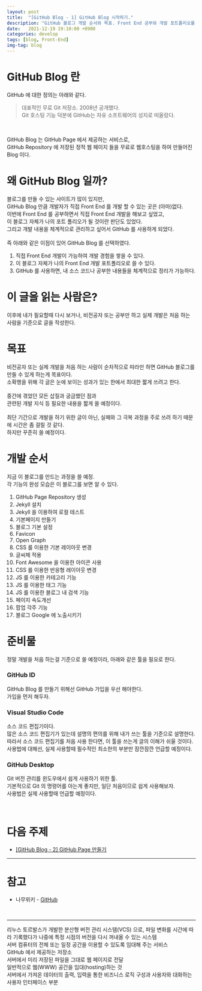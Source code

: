 ```yaml
---
layout: post
title:  "[GitHub Blog - 1] GitHub Blog 시작하기."
description: "GitHub 블로그 개발 순서와 목표. Front End 공부와 개발 포트폴리오를 만들어 보자."
date:   2021-12-19 19:10:00 +0900
categories: develop
tags: [blog, Front-End]
img-tag: blog
---
```

# GitHub Blog 란
GitHub 에 대한 정의는 아래와 같다. 
>대표적인 무료 <span class="tooltip" id="id-1">Git</span> 저장소. 2008년 공개했다.<br> Git <span class="tooltip" id="id-2">호스팅</span> 기능 덕분에 GitHub는 자유 소프트웨어의 성지로 떠올랐다.
<br>

GitHub Blog 는 GitHub Page 에서 제공하는 서비스로,  
GitHub <span class="tooltip" id="id-3">Repository</span>
에 저장된 <span class="tooltip" id="id-4">정적 웹 페이지</span> 들을 무료로 
<span class="tooltip" id="id-5">웹호스팅</span>을 하여 만들어진 Blog 이다.



# 왜 GitHub Blog 일까?
블로그를 만들 수 있는 사이트가 많이 있지만,  
GitHub Blog 만큼 개발자가 직접 <span class="tooltip" id="id-6">Front End</span> 를 개발 할 수 있는 곳은 (아마)없다.  
이번에 Front End 를 공부하면서 직접 Front End 개발을 해보고 싶었고,  
이 블로그 자체가 나의 포트 폴리오가 될 것이란 판단도 있었다.  
그리고 개발 내용을 체계적으로 관리하고 싶어서 GitHub 를 사용하게 되었다.  
<br>
즉 아래와 같은 이점이 있어 GitHub Blog 를 선택하였다.
1. 직접 Front End 개발이 가능하여 개발 경험을 쌓을 수 있다.
2. 이 블로그 자체가 나의 Front End 개발 포트폴리오로 쓸 수 있다.
3. GitHub 를 사용하면, 내 소스 코드나 공부한 내용들을 체계적으로 정리가 가능하다.  



# 이 글을 읽는 사람은?
이후에 내가 필요할때 다시 보거나, 비전공자 또는 공부만 하고 실제 개발은 처음 하는 사람을 기준으로 글을 작성한다.  



# 목표
비전공자 또는 실제 개발을 처음 하는 사람이 순차적으로 따라만 하면 GitHub 블로그를 만들 수 있게 하는게 목표이다.    
소확행을 위해 각 글은 눈에 보이는 성과가 있는 한에서 최대한 짧게 쓰려고 한다.   
<br>
중간에 겪었던 모든 삽질과 궁금했던 점과   
관련된 개발 지식 등 필요한 내용을 짧게 쓸 예정이다.  
<br>
최단 기간으로 개발을 하기 위한 글이 아닌, 실패와 그 극복 과정을 주로 쓰려 하기 때문에 시간은 좀 걸릴 것 같다.  
하지만 꾸준히 쓸 예정이다.  



# 개발 순서
지금 이 블로그를 만드는 과정을 쓸 예정.  
각 기능의 완성 모습은 이 블로그를 보면 알 수 있다.  

 1. GitHub Page Repository 생성
 2. Jekyll 설치
 3. Jekyll 을 이용하여 로컬 테스트
 4. 기본페이지 만들기
 5. 블로그 기본 설정
 6. Favicon
 7. Open Graph
 8. CSS 를 이용한 기본 레이아웃 변경
 9. 글씨체 적용
 10. Font Awesome 을 이용한 아이콘 사용
 11. CSS 를 이용한 반응형 레이아웃 변경
 12. JS 를 이용한 카테고리 기능
 13. JS 를 이용한 태그 기능
 14. JS 를 이용한 블로그 내 검색 기능
 15. 페이지 속도개선
 16. 팝업 각주 기능
 17. 블로그 Google 에 노출시키기 


# 준비물
정말 개발을 처음 하는걸 기준으로 쓸 예정이라, 아래와 같은 툴을 필요로 한다.  

### GitHub ID
GitHub Blog 를 만들기 위해선 GitHub 가입을 우선 해야한다.  
가입을 먼저 해두자.  


### Visual Studio Code
소스 코드 편집기이다.  
많은 소스 코드 편집기가 있는데 설명의 편의를 위해 내가 쓰는 툴을 기준으로 설명한다.  
따라서 소스 코드 편집기를 처음 사용 한다면, 이 툴을 쓰는게 글의 이해가 쉬울 것이다.  
사용법에 대해선, 실제 사용할때 필수적인 최소한의 부분만 잠깐잠깐 언급할 예정이다.     


### GitHub Desktop
Git 버전 관리를 윈도우에서 쉽게 사용하기 위한 툴.  
기본적으로 Git 의 명령어를 아는게 좋지만, 일단 처음이므로 쉽게 사용해보자.  
사용법은 실제 사용할때 언급할 예정이다. 


<br>

# 다음 주제
- [[GitHub Blog - 2] GitHub Page 만들기][start-github]

<hr>

# 참고
 - 나무위키 - [GitHub][github-namu]
 <br>
 <hr>

[start-github]: /develop/2021/12/20/blog-start-github.html
[github-namu]: https://namu.wiki/w/GitHub

<div class="tooltip-desc">
  <div class="tooltip-description" id="desc-1">리누스 토르발스가 개발한 분산형 버전 관리 시스템(VCS) 으로, 파일 변화를 시간에 따라 기록했다가 나중에 특정 시점의 버전을 다시 꺼내올 수 있는 시스템</div>
  <div class="tooltip-description" id="desc-2">서버 컴퓨터의 전체 또는 일정 공간을 이용할 수 있도록 임대해 주는 서비스</div>
  <div class="tooltip-description" id="desc-3">GitHub 에서 제공하는 저장소</div>
  <div class="tooltip-description" id="desc-4">서버에서 미리 저장된 파일을 그대로 웹 페이지로 전달</div>
  <div class="tooltip-description" id="desc-5">일반적으로 웹(WWW) 공간을 임대(hosting)하는 것</div>
  <div class="tooltip-description" id="desc-6">서버에서 가져온 데이터의 출력, 입력을 통한 비즈니스 로직 구성과 사용자와 대화하는 사용자 인터페이스 부분</div>
</div>